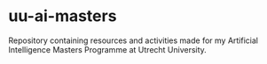 # uu-ai-masters
Repository containing resources and activities made for my Artificial Intelligence Masters Programme at Utrecht University.
